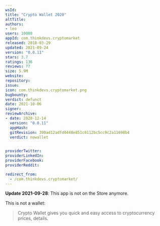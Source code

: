 ```yaml
---
wsId: 
title: "Crypto Wallet 2020"
altTitle: 
authors:
- leo
users: 10000
appId: com.thinkdevs.cryptomarket
released: 2018-03-29
updated: 2021-09-24
version: "0.0.11"
stars: 3.7
ratings: 136
reviews: 77
size: 5.9M
website: 
repository: 
issue: 
icon: com.thinkdevs.cryptomarket.png
bugbounty: 
verdict: defunct
date: 2021-10-06
signer: 
reviewArchive:
- date: 2020-12-14
  version: "0.0.11"
  appHash: 
  gitRevision: 390ad12adfd0448e851c0112bc5cc9c2a11698b4
  verdict: nowallet
  

providerTwitter: 
providerLinkedIn: 
providerFacebook: 
providerReddit: 

redirect_from:
  - /com.thinkdevs.cryptomarket/
---
```



**Update 2021-09-28**: This app is not on the Store anymore.

This is not a wallet:

> Crypto Wallet gives you quick and easy access to cryptocurrency prices, details.
